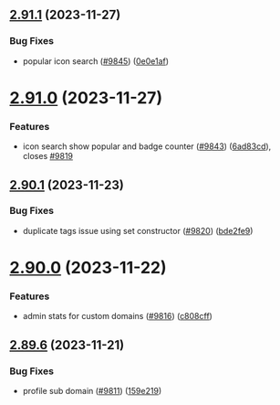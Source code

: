 ## [2.91.1](https://github.com/EddieHubCommunity/BioDrop/compare/v2.91.0...v2.91.1) (2023-11-27)


### Bug Fixes

* popular icon search ([#9845](https://github.com/EddieHubCommunity/BioDrop/issues/9845)) ([0e0e1af](https://github.com/EddieHubCommunity/BioDrop/commit/0e0e1af966f7ef08b400fe132044441134ff6c06))



# [2.91.0](https://github.com/EddieHubCommunity/BioDrop/compare/v2.90.1...v2.91.0) (2023-11-27)


### Features

* icon search show popular and badge counter ([#9843](https://github.com/EddieHubCommunity/BioDrop/issues/9843)) ([6ad83cd](https://github.com/EddieHubCommunity/BioDrop/commit/6ad83cd742777b02678762a0a860f026179dd095)), closes [#9819](https://github.com/EddieHubCommunity/BioDrop/issues/9819)



## [2.90.1](https://github.com/EddieHubCommunity/BioDrop/compare/v2.90.0...v2.90.1) (2023-11-23)


### Bug Fixes

* duplicate tags issue using set constructor ([#9820](https://github.com/EddieHubCommunity/BioDrop/issues/9820)) ([bde2fe9](https://github.com/EddieHubCommunity/BioDrop/commit/bde2fe9fb21535bddad9580679bb5dc77a6a5536))



# [2.90.0](https://github.com/EddieHubCommunity/BioDrop/compare/v2.89.6...v2.90.0) (2023-11-22)


### Features

* admin stats for custom domains ([#9816](https://github.com/EddieHubCommunity/BioDrop/issues/9816)) ([c808cff](https://github.com/EddieHubCommunity/BioDrop/commit/c808cff4622705df632777b8c3442fa75af96bab))



## [2.89.6](https://github.com/EddieHubCommunity/BioDrop/compare/v2.89.5...v2.89.6) (2023-11-21)


### Bug Fixes

* profile sub domain ([#9811](https://github.com/EddieHubCommunity/BioDrop/issues/9811)) ([159e219](https://github.com/EddieHubCommunity/BioDrop/commit/159e21902bc7390c63a666db9d80fcb316210fd1))



